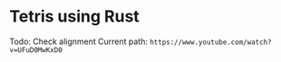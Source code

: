 # Tetris using Rust

Todo: Check alignment
Current path: `https://www.youtube.com/watch?v=UFuD0MwKxD0`
